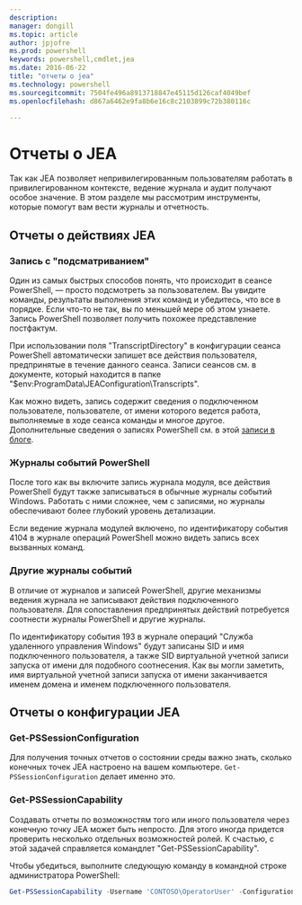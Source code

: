 ```yaml
---
description: 
manager: dongill
ms.topic: article
author: jpjofre
ms.prod: powershell
keywords: powershell,cmdlet,jea
ms.date: 2016-06-22
title: "отчеты о jea"
ms.technology: powershell
ms.sourcegitcommit: 7504fe496a8913718847e45115d126caf4049bef
ms.openlocfilehash: d867a6462e9fa8b6e16c8c2103899c72b380116c

---
```


# Отчеты о JEA
Так как JEA позволяет непривилегированным пользователям работать в привилегированном контексте, ведение журнала и аудит получают особое значение.
В этом разделе мы рассмотрим инструменты, которые помогут вам вести журналы и отчетность.

## Отчеты о действиях JEA
### Запись с "подсматриванием"
Один из самых быстрых способов понять, что происходит в сеансе PowerShell, — просто подсмотреть за пользователем.
Вы увидите команды, результаты выполнения этих команд и убедитесь, что все в порядке.
Если что-то не так, вы по меньшей мере об этом узнаете.
Запись PowerShell позволяет получить похожее представление постфактум.

При использовании поля "TranscriptDirectory" в конфигурации сеанса PowerShell автоматически запишет все действия пользователя, предпринятые в течение данного сеанса.
Записи сеансов см. в документе, который находится в папке "$env:ProgramData\JEAConfiguration\Transcripts".

Как можно видеть, запись содержит сведения о подключенном пользователе, пользователе, от имени которого ведется работа, выполняемые в ходе сеанса команды и многое другое.
Дополнительные сведения о записях PowerShell см. в этой [записи в блоге](http://blogs.msdn.com/b/powershell/archive/2015/06/09/powershell-the-blue-team.aspx).

### Журналы событий PowerShell
После того как вы включите запись журнала модуля, все действия PowerShell будут также записываться в обычные журналы событий Windows.
Работать с ними сложнее, чем с записями, но журналы обеспечивают более глубокий уровень детализации.

Если ведение журнала модулей включено, по идентификатору события 4104 в журнале операций PowerShell можно видеть запись всех вызванных команд.

### Другие журналы событий
В отличие от журналов и записей PowerShell, другие механизмы ведения журнала не записывают действия подключенного пользователя.
Для сопоставления предпринятых действий потребуется соотнести журналы PowerShell и другие журналы.

По идентификатору события 193 в журнале операций "Служба удаленного управления Windows" будут записаны SID и имя подключенного пользователя, а также SID виртуальной учетной записи запуска от имени для подобного соотнесения.
Как вы могли заметить, имя виртуальной учетной записи запуска от имени заканчивается именем домена и именем подключенного пользователя.

## Отчеты о конфигурации JEA
### Get-PSSessionConfiguration
Для получения точных отчетов о состоянии среды важно знать, сколько конечных точек JEA настроено на вашем компьютере.
`Get-PSSessionConfiguration` делает именно это.

### Get-PSSessionCapability
Создавать отчеты по возможностям того или иного пользователя через конечную точку JEA может быть непросто.
Для этого иногда придется проверить несколько отдельных возможностей ролей.
К счастью, с этой задачей справляется командлет "Get-PSSessionCapability".

Чтобы убедиться, выполните следующую команду в командной строке администратора PowerShell:
```PowerShell
Get-PSSessionCapability -Username 'CONTOSO\OperatorUser' -ConfigurationName JEADemo
```




<!--HONumber=Jun16_HO4-->


